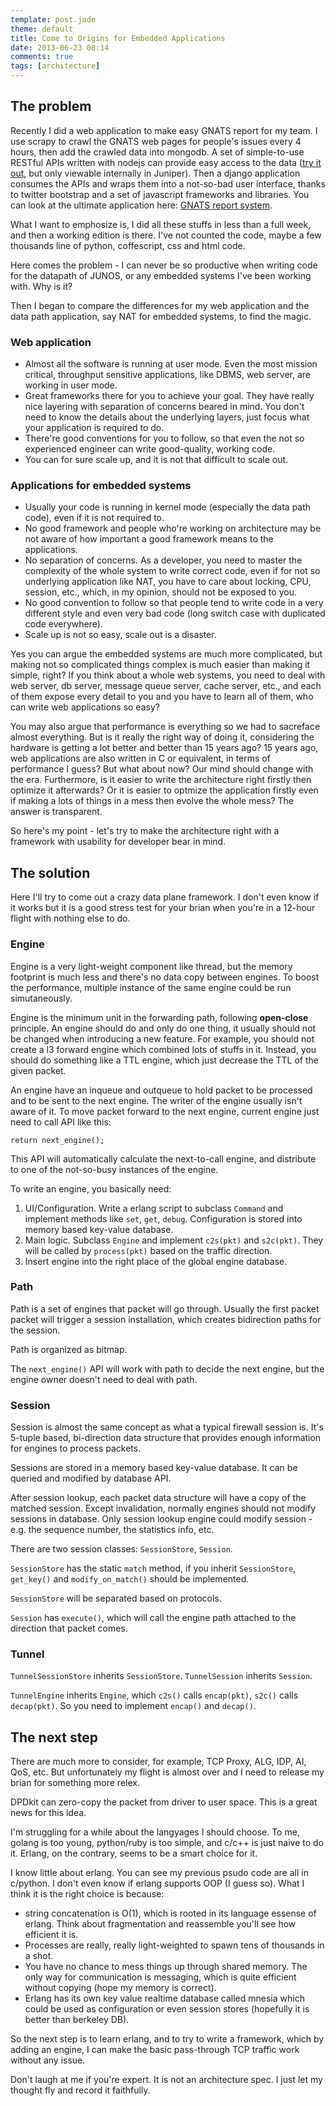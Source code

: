 ```yaml
---
template: post.jade
theme: default
title: Come to Origins for Embedded Applications
date: 2013-06-23 08:14
comments: true
tags: [architecture]
---
```


## The problem

Recently I did a web application to make easy GNATS report for my team. I use scrapy to crawl the GNATS web pages for people's issues every 4 hours, then add the crawled data into mongodb. A set of simple-to-use RESTful APIs written with nodejs can provide easy access to the data ([try it out](http://api.jcnrd.us/gnats/tchen.json), but only viewable internally in Juniper). Then a django application consumes the APIs and wraps them into a not-so-bad user interface, thanks to twitter bootstrap and a set of javascript frameworks and libraries. You can look at the ultimate application here: [GNATS report system](http://gnats.jcnrd.us/groups/branch-team/).

What I want to emphosize is, I did all these stuffs in less than a full week, and then a working edition is there. I've not counted the code, maybe a few thousands line of python, coffescript, css and html code.

Here comes the problem - I can never be so productive when writing code for the datapath of JUNOS, or any embedded systems I've been working with. Why is it?

<!--more-->

Then I began to compare the differences for my web application and the data path application, say NAT for embedded systems, to find the magic.

### Web application

* Almost all the software is running at user mode. Even the most mission critical, throughput sensitive applications, like DBMS, web server, are working in user mode.
* Great frameworks there for you to achieve your goal. They have really nice layering with separation of concerns beared in mind. You don't need to know the details about the underlying layers, just focus what your application is required to do.
* There're good conventions for you to follow, so that even the not so experienced engineer can write good-quality, working code.
* You can for sure scale up, and it is not that difficult to scale out.

### Applications for embedded systems

* Usually your code is running in kernel mode (especially the data path code), even if it is not required to.
* No good framework and people who're working on architecture may be not aware of how important a good framework means to the applications.
* No separation of concerns. As a developer, you need to master the complexity of the whole system to write correct code, even if for not so underlying application like NAT, you have to care about locking, CPU, session, etc., which, in my opinion, should not be exposed to you.
* No good convention to follow so that people tend to write code in a very different style and even very bad code (long switch case with duplicated code everywhere).
* Scale up is not so easy, scale out is a disaster.

Yes you can argue the embedded systems are much more complicated, but making not so complicated things complex is much easier than making it simple, right? If you think about a whole web systems, you need to deal with web server, db server, message queue server, cache server, etc., and each of them expose every detail to you and you have to learn all of them, who can write web applications so easy?

You may also argue that performance is everything so we had to sacreface almost everything. But is it really the right way of doing it, considering the hardware is getting a lot better and better than 15 years ago? 15 years ago, web applications are also written in C or equivalent, in terms of performance I guess? But what about now? Our mind should change with the era. Furthermore, is it easier to write the architecture right firstly then optimize it afterwards? Or it is easier to optmize the application firstly even if making a lots of things in a mess then evolve the whole mess? The answer is transparent.

So here's my point - let's try to make the architecture right with a framework with usability for developer bear in mind.

## The solution

Here I'll try to come out a crazy data plane framework. I don't even know if it works but it is a good stress test for your brian when you're in a 12-hour flight with nothing else to do.

### Engine

Engine is a very light-weight component like thread, but the memory footprint is much less and there's no data copy between engines. To boost the performance, multiple instance of the same engine could be run simutaneously.

Engine is the minimum unit in the forwarding path, following **open-close** principle. An engine should do and only do one thing, it usually should not be changed when introducing a new feature. For example, you should not create a l3 forward engine which combined lots of stuffs in it. Instead, you should do something like a TTL engine, which just decrease the TTL of the given packet.

An engine have an inqueue and outqueue to hold packet to be processed and to be sent to the next engine. The writer of the engine usually isn't aware of it. To move packet forward to the next engine, current engine just need to call API like this:

```
return next_engine();
```

This API will automatically calculate the next-to-call engine, and distribute to one of the not-so-busy instances of the engine.

To write an engine, you basically need:

1. UI/Configuration. Write a erlang script to subclass ``Command`` and implement methods like ``set``, ``get``, ``debug``. Configuration is stored into memory based key-value database.
2. Main logic. Subclass ``Engine`` and implement ``c2s(pkt)`` and ``s2c(pkt)``. They will be called by ``process(pkt)`` based on the traffic direction.
3. Insert engine into the right place of the global engine database.

### Path

Path is a set of engines that packet will go through. Usually the first packet packet will trigger a session installation, which creates bidirection paths for the session.

Path is organized as bitmap.

The ``next_engine()`` API will work with path to decide the next engine, but the engine owner doesn't need to deal with path.

### Session

Session is almost the same concept as what a typical firewall session is. It's 5-tuple based, bi-direction data structure that provides enough information for engines to process packets.

Sessions are stored in a memory based key-value database. It can be queried and modified by database API.

After session lookup, each packet data structure will have a copy of the matched session. Except invalidation, normally engines should not modify sessions in database. Only session lookup engine could modify session - e.g. the sequence number, the statistics info, etc.

There are two session classes: ``SessionStore``, ``Session``.

``SessionStore`` has the static ``match`` method, if you inherit ``SessionStore``, ``get_key()`` and ``modify_on_match()`` should be implemented. 

``SessionStore`` will be separated based on protocols.

``Session`` has ``execute()``, which will call the engine path attached to the direction that packet comes.


### Tunnel

``TunnelSessionStore`` inherits ``SessionStore``. ``TunnelSession`` inherits ``Session``.

``TunnelEngine`` inherits ``Engine``, which ``c2s()`` calls ``encap(pkt)``, ``s2c()`` calls ``decap(pkt)``. So you need to implement ``encap()`` and ``decap()``.

## The next step

There are much more to consider, for example, TCP Proxy, ALG, IDP, AI, QoS, etc. But unfortunately my flight is almost over and I need to release my brian for something more relex.

DPDkit can zero-copy the packet from driver to user space. This is a great news for this idea.

I'm struggling for a while about the langyages I should choose. To me, golang is too young, python/ruby is too simple, and c/c++ is just naive to do it. Erlang, on the contrary, seems to be a smart choice for it.

I know little about erlang. You can see my previous psudo code are all in c/python. I don't even know if erlang supports OOP (I guess so). What I think it is the right choice is because:

* string concatenation is O(1), which is rooted in its language essense of erlang. Think about fragmentation and reassemble you'll see how efficient it is.
* Processes are really, really light-weighted to spawn tens of thousands in a shot.
* You have no chance to mess things up through shared memory. The only way for communication is messaging, which is quite efficient without copying (hope my memory is correct).
* Erlang has its own key value realtime database called mnesia which could be used as configuration or even session stores (hopefully it is better than berkeley DB).

So the next step is to learn erlang, and to try to write a framework, which by adding an engine, I can make the basic pass-through TCP traffic work without any issue.

Don't laugh at me if you're expert. It is not an architecture spec. I just let my thought fly and record it faithfully.

<!--

这不是说做web application要比做embedded system简单得多，而是一种思维方式和做事方法上的不同。我们做个简单的比较：

### Internet application

* 所有依赖的软件几乎都运行在user mode。
* 你可以用很多的工具和框架来达到目的。你可以用nodejs和mongodb来提供api和数据的持久化；用django提供view和controller；bootstrap实现前端展现。所有这些基础结构都开源且运行良好。
* 良好的层次划分和Separation of Concerns让你从不用担心死锁，也不用去考虑这段代码运行在哪个CPU上，你只需知道只要我遵循相应的convention，就能写出质量不错，能正常工作的代码。
* 可以scale up，也比较容易scale out。

### Application for embedded system

* 很多时候不需要运行在kernel mode的代码被运行到了kernel mode。
* 没有现成的framework（或者即使有，也没有人愿用）。
* 没有separation of concerns。作为一个开发者，你需要对整个系统的复杂度了解得非常透彻，即使做NAT这样相对不那么复杂的应用，你也不得不关心锁，CPU，session这些本不需要暴露给你的东西。
* 没有convention可言，每个人写出来的代码都有不同的风格。


-->
